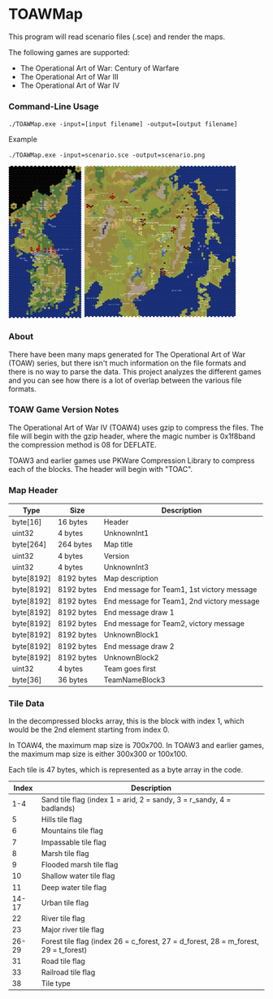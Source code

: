# TOAWMap

This program will read scenario files (.sce) and render the maps.

The following games are supported:

* The Operational Art of War: Century of Warfare
* The Operational Art of War III
* The Operational Art of War IV

### Command-Line Usage

```
./TOAWMap.exe -input=[input filename] -output=[output filename]
```

Example
```
./TOAWMap.exe -input=scenario.sce -output=scenario.png
```

<div style="display:inline-block;">
<img src="https://raw.githubusercontent.com/samuelyuan/TOAWMap/master/screenshots/korea50.png" alt="korea50" width="145" height="300" />
<img src="https://raw.githubusercontent.com/samuelyuan/TOAWMap/master/screenshots/manchuria.png" alt="manchuria" width="300" height="300" />
</div>

### About

There have been many maps generated for The Operational Art of War (TOAW) series, but there isn't much information on the file formats and there is no way to parse the data. This project analyzes the different games and you can see how there is a lot of overlap between the various file formats.

### TOAW Game Version Notes

The Operational Art of War IV (TOAW4) uses gzip to compress the files. The file will begin with the gzip header, where the magic number is 0x1f8band the compression method is 08 for DEFLATE.

TOAW3 and earlier games use PKWare Compression Library to compress each of the blocks. The header will begin with "TOAC".

### Map Header

| Type | Size | Description |
| ---- | ---- | ----------- |
| byte[16] | 16 bytes | Header |
| uint32 | 4 bytes | UnknownInt1 |
| byte[264] | 264 bytes | Map title |
| uint32 | 4 bytes | Version |
| uint32 | 4 bytes | UnknownInt3 |
| byte[8192] | 8192 bytes | Map description |
| byte[8192] | 8192 bytes | End message for Team1, 1st victory message |
| byte[8192] | 8192 bytes | End message for Team1, 2nd victory message |
| byte[8192] | 8192 bytes | End message draw 1 |
| byte[8192] | 8192 bytes | End message for Team2, victory message |
| byte[8192] | 8192 bytes | UnknownBlock1 |
| byte[8192] | 8192 bytes | End message draw 2 |
| byte[8192] | 8192 bytes | UnknownBlock2 |
| uint32 | 4 bytes | Team goes first |
| byte[36] | 36 bytes | TeamNameBlock3 |

### Tile Data

In the decompressed blocks array, this is the block with index 1, which would be the 2nd element starting from index 0.

In TOAW4, the maximum map size is 700x700. In TOAW3 and earlier games, the maximum map size is either 300x300 or 100x100.

Each tile is 47 bytes, which is represented as a byte array in the code.

| Index | Description |
| ----- | ----------- |
| 1-4 | Sand tile flag (index 1 = arid, 2 = sandy, 3 = r_sandy, 4 = badlands) |
| 5 | Hills tile flag |
| 6 | Mountains tile flag |
| 7 | Impassable tile flag |
| 8 | Marsh tile flag |
| 9 | Flooded marsh tile flag |
| 10 | Shallow water tile flag |
| 11 | Deep water tile flag |
| 14-17 | Urban tile flag |
| 22 | River tile flag |
| 23 | Major river tile flag |
| 26-29 | Forest tile flag (index 26 = c_forest, 27 = d_forest, 28 = m_forest, 29 = t_forest) |
| 31 | Road tile flag |
| 33 | Railroad tile flag |
| 38 | Tile type |